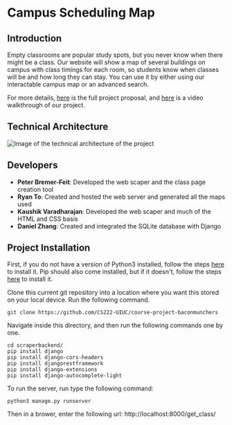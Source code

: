 # Campus Scheduling Map

## Introduction
Empty classrooms are popular study spots, but you never know when there might be a class. Our website will show a map of several buildings on campus with class timings for each room, so students know when classes will be and how long they can stay. You can use it by either using our interactable campus map or an advanced search.

For more details, [here](https://drive.google.com/file/d/1LzHKvWhnw8I8y6qjavi56g3v_un8vb2g/view?usp=sharing) is the full project proposal, and [here](https://mediaspace.illinois.edu/media/t/1_lp25o0o4) is a video walkthrough of our project. 

## Technical Architecture
![Image of the technical architecture of the project](https://drive.google.com/uc?id=1wfIPZygM2DkgnpGCNprPILTJbG1vUljp)

## Developers
- **Peter Bremer-Feit**: Developed the web scaper and the class page creation tool
- **Ryan To**: Created and hosted the web server and generated all the maps used
- **Kaushik Varadharajan**: Developed the web scaper and much of the HTML and CSS basis
- **Daniel Zhang**: Created and integrated the SQLite database with Django

## Project Installation
First, if you do not have a version of Python3 installed, follow the steps [here](https://wiki.python.org/moin/BeginnersGuide/Download) to install it. Pip should also come installed, but if it doesn't, follow the steps [here](https://pip.pypa.io/en/stable/installation/) to install it. 

Clone this current git repository into a location where you want this stored on your local device. Run the following command.
```
git clone https://github.com/CS222-UIUC/course-project-baconmunchers
```

Navigate inside this directory, and then run the following commands one by one.
```
cd scraperbackend/
pip install django
pip install django-cors-headers
pip install djangorestframework
pip install django-extensions
pip install django-autocomplete-light
```

To run the server, run type the following command:
```
python3 manage.py runserver
```

Then in a brower, enter the following url:
http://localhost:8000/get_class/
